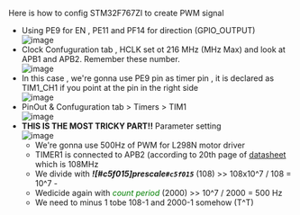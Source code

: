 Here is how to config STM32F767ZI to create PWM signal </br>
- Using PE9 for EN , PE11 and PF14 for direction (GPIO_OUTPUT) </br>
![image](https://github.com/user-attachments/assets/8fcf4294-1c91-4a35-9575-6321b0f76f3a)
- Clock Confuguration tab , HCLK set ot 216 MHz (MHz Max) and look at APB1 and APB2. Remember these number. </br>
![image](https://github.com/user-attachments/assets/b2e9c569-32b5-408b-b297-19f2c2c8e430)
- In this case , we're gonna use PE9 pin as timer pin , it is declared as TIM1_CH1 if you point at the pin in the right side </br>
![image](https://github.com/user-attachments/assets/936fcc1a-b3c5-448a-90c3-da6339e1853e)
- PinOut & Confuguration tab > Timers > TIM1 </br>
![image](https://github.com/user-attachments/assets/04420379-8bed-4b3c-a6e3-88c363512d18)
- <b>THIS IS THE MOST TRICKY PART!!</b> Parameter setting </br>
![image](https://github.com/user-attachments/assets/5df216ae-36b9-4d79-ace5-8a84a955bf9a)
    - We're gonna use 500Hz of PWM for L298N motor driver
    - TIMER1 is connected to APB2 (according to 20th page of [datasheet](https://www.st.com/resource/en/datasheet/stm32f765bi.pdf) which is 108MHz
    - We divide with _<b>![#c5f015]prescale`#c5f015`</b>_ (108) >> 108x10^7 / 108 = 10^7  -  
    - Wedicide again with _<span style="color: green">count period</span>_ (2000) >> 10^7 / 2000 = 500 Hz
    - We need to minus 1 tobe 108-1 and 2000-1 somehow (T^T)
